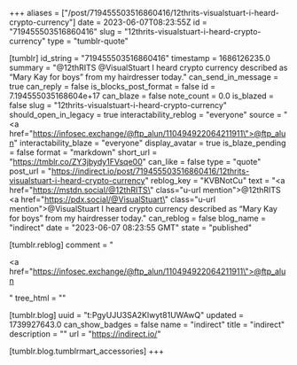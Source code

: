 +++
aliases = ["/post/719455503516860416/12thrits-visualstuart-i-heard-crypto-currency"]
date = 2023-06-07T08:23:55Z
id = "719455503516860416"
slug = "12thrits-visualstuart-i-heard-crypto-currency"
type = "tumblr-quote"

[tumblr]
id_string = "719455503516860416"
timestamp = 1686126235.0
summary = "@12thRITS @VisualStuart I heard crypto currency described as “Mary Kay for boys” from my hairdresser today."
can_send_in_message = true
can_reply = false
is_blocks_post_format = false
id = 7.194555035168604e+17
can_blaze = false
note_count = 0.0
is_blazed = false
slug = "12thrits-visualstuart-i-heard-crypto-currency"
should_open_in_legacy = true
interactability_reblog = "everyone"
source = "<a href=\"https://infosec.exchange/@ftp_alun/110494922064211911\">@ftp_alun</a>"
interactability_blaze = "everyone"
display_avatar = true
is_blaze_pending = false
format = "markdown"
short_url = "https://tmblr.co/ZY3jbydy1FVsqe00"
can_like = false
type = "quote"
post_url = "https://indirect.io/post/719455503516860416/12thrits-visualstuart-i-heard-crypto-currency"
reblog_key = "KVBNotCu"
text = "<a href=\"https://mstdn.social/@12thRITS\" class=\"u-url mention\">@<span>12thRITS</span></a> <a href=\"https://pdx.social/@VisualStuart\" class=\"u-url mention\">@<span>VisualStuart</span></a> I heard crypto currency described as &ldquo;Mary Kay for boys&rdquo; from my hairdresser today."
can_reblog = false
blog_name = "indirect"
date = "2023-06-07 08:23:55 GMT"
state = "published"

[tumblr.reblog]
comment = "<p><a href=\"https://infosec.exchange/@ftp_alun/110494922064211911\">@ftp_alun</a></p>"
tree_html = ""

[tumblr.blog]
uuid = "t:PgyUJU3SA2Klwyt81UWAwQ"
updated = 1739927643.0
can_show_badges = false
name = "indirect"
title = "indirect"
description = ""
url = "https://indirect.io/"

[tumblr.blog.tumblrmart_accessories]
+++
